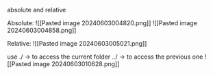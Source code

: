 absolute and relative

Absolute:
![[Pasted image 20240603004820.png]]
![[Pasted image 20240603004858.png]]

Relative:
![[Pasted image 20240603005021.png]]

use 
./ -> to access the current folder
../ -> to access the previous one
![[Pasted image 20240603010628.png]]

